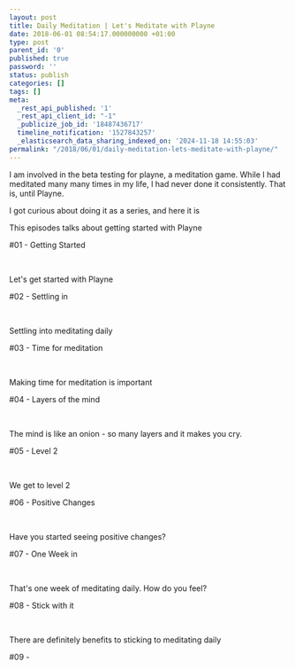 ```yaml
---
layout: post
title: Daily Meditation | Let's Meditate with Playne
date: 2018-06-01 08:54:17.000000000 +01:00
type: post
parent_id: '0'
published: true
password: ''
status: publish
categories: []
tags: []
meta:
  _rest_api_published: '1'
  _rest_api_client_id: "-1"
  _publicize_job_id: '18487436717'
  timeline_notification: '1527843257'
  _elasticsearch_data_sharing_indexed_on: '2024-11-18 14:55:03'
permalink: "/2018/06/01/daily-meditation-lets-meditate-with-playne/"
---
```


I am involved in the beta testing for playne, a meditation game. While I
had meditated many many times in my life, I had never done it
consistently. That is, until Playne.

I got curious about doing it as a series, and here it is

This episodes talks about getting started with Playne

#01 - Getting Started

 

Let\'s get started with Playne

#02 - Settling in

 

Settling into meditating daily

#03 - Time for meditation

 

Making time for meditation is important

#04 - Layers of the mind

 

The mind is like an onion - so many layers and it makes you cry.

#05 - Level 2

 

We get to level 2

#06 - Positive Changes

 

Have you started seeing positive changes?

#07 - One Week in

 

That\'s one week of meditating daily. How do you feel?

#08 - Stick with it

 

There are definitely benefits to sticking to meditating daily

#09 -
